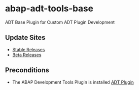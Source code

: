 # abap-adt-tools-base
ADT Base Plugin for Custom ADT Plugin Development

## Update Sites

- [Stable Releases](https://raw.githubusercontent.com/stockbal/EclipseReleaseUpdateSite/master)  
- [Beta Releases](https://raw.githubusercontent.com/stockbal/EclipseDevUpdateSite/master)

## Preconditions

- The ABAP Development Tools Plugin is installed [ADT Plugin](https://tools.hana.ondemand.com/)